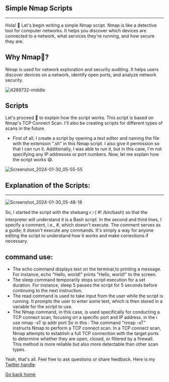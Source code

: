 ## Simple Nmap Scripts
***

Hola! :wave: Let's begin writing a simple Nmap script. Nmap is like a detective tool for computer networks. It helps you discover which devices are connected to a network, what services they're running, and how secure they are.

## Why Nmap🤔?

Nmap is used for network exploration and security auditing. It helps users discover devices on a network, identify open ports, and analyze network security.

![4289732-middle](https://github.com/T3chnocr4t/Linux/assets/115868619/7e6451c2-b47b-4ffd-ae5c-3076ffc2a7f5)

## Scripts

Let's proceed 🚀 to explain how the script works. This script is based on Nmap's TCP Connect Scan. I'll also be creating scripts for different types of scans in the future.

- First of all, I create a script by opening a text editor and naming the file with the extension ".sh" in this Nmap script. I also give it permission so that I can run it. Additionally, I was able to run it, but in this case, I'm not specifying any IP addresses or port numbers. Now, let me explain how the script works 😄.

![Screenshot_2024-01-30_05-55-55](https://github.com/T3chnocr4t/Linux/assets/115868619/042e971e-3461-4dfa-b220-3943fb99918c)

## Explanation of the Scripts:
***

![Screenshot_2024-01-30_05-48-18](https://github.com/T3chnocr4t/Linux/assets/115868619/a81fff38-d023-4712-ae6e-dd1eeb98ded3)

So, I started the script with the shebang 👉( #! /bin/bash) so that the interpreter will understand it is a Bash script. 
In the second and third lines, I specify a comment, i.e., #, which doesn't execute. The comment serves as a guide; it doesn't execute any commands. It's simply a way for anyone editing the script to understand how it works and make corrections if necessary.

## command use:

- The echo command displays text on the terminal,to printing a message. For instance, echo "Hello, world!" prints "Hello, world!" to the screen.
- The sleep command temporarily stops script execution for a set duration. For instance, sleep 5 pauses the script for 5 seconds before continuing to the next instruction.
- The read command is used to take input from the user while the script is running. It prompts the user to enter some text, which is then stored in a variable for the script to use.
- The Nmap command, in this case, is used specifically for conducting a TCP connect scan, focusing on a specific port and IP address. in the i use nmap -sT ip addr port
So in this : The command "nmap -sT" instructs Nmap to perform a TCP connect scan. In a TCP connect scan, Nmap attempts to establish a full TCP connection with the target ports to determine whether they are open, closed, or filtered by a firewall. This method is more reliable but also more detectable than other scan types.


Yeah, that's all. Feel free to ask questions or share feedback. Here is my [Twitter handle](https://twitter/T3chnocr4t).


[Go back home](https://github.com/T3chnocr4t)






































